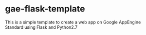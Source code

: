 # gae-flask-template
This is a simple template to create a web app on Google AppEngine Standard using Flask and Python2.7
